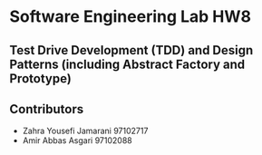 # Software Engineering Lab HW8
## Test Drive Development (TDD) and Design Patterns (including Abstract Factory and Prototype)
## Contributors

- Zahra Yousefi Jamarani 97102717
- Amir Abbas Asgari 97102088
